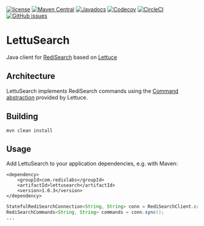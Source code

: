 [![license](https://img.shields.io/github/license/RediSearch/lettusearch.svg)](https://github.com/RediSearch/lettusearch)
[![Maven Central](https://maven-badges.herokuapp.com/maven-central/com.redislabs/lettusearch/badge.svg)](https://maven-badges.herokuapp.com/maven-central/com.redislabs/lettusearch)
[![Javadocs](https://www.javadoc.io/badge/com.redislabs/lettusearch.svg)](https://www.javadoc.io/doc/com.redislabs/lettusearch)
[![Codecov](https://codecov.io/gh/RediSearch/lettusearch/branch/master/graph/badge.svg)](https://codecov.io/gh/RediSearch/lettusearch)
[![CircleCI](https://circleci.com/gh/RediSearch/lettusearch/tree/master.svg?style=svg)](https://circleci.com/gh/RediSearch/lettusearch/tree/master)
[![GitHub issues](https://img.shields.io/github/release/RediSearch/lettusearch.svg)](https://github.com/RediSearch/lettusearch/releases/latest)

# LettuSearch
Java client for [RediSearch](https://redisearch.io) based on [Lettuce](https://lettuce.io)

## Architecture
LettuSearch implements RediSearch commands using the [Command abstraction](https://lettuce.io/core/5.0.1.RELEASE/reference/#_custom_commands) provided by Lettuce.

## Building
```
mvn clean install
```

## Usage
Add LettuSearch to your application dependencies, e.g. with Maven:
```
<dependency>
	<groupId>com.redislabs</groupId>
	<artifactId>lettusearch</artifactId>
	<version>1.0.3</version>
</dependency>
```

```java
StatefulRediSearchConnection<String, String> conn = RediSearchClient.create("redis://localhost").connect();
RediSearchCommands<String, String> commands = conn.sync();
...
```
